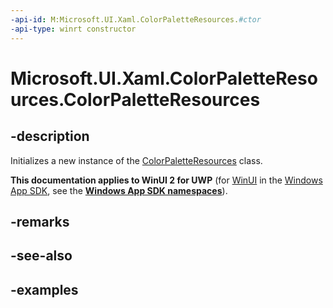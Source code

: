 ```yaml
---
-api-id: M:Microsoft.UI.Xaml.ColorPaletteResources.#ctor
-api-type: winrt constructor
---
```


<!-- Method syntax.
public ColorPaletteResources.ColorPaletteResources()
-->

# Microsoft.UI.Xaml.ColorPaletteResources.ColorPaletteResources

## -description

Initializes a new instance of the [ColorPaletteResources](colorpaletteresources.md) class.

**This documentation applies to WinUI 2 for UWP** (for [WinUI](/windows/apps/winui/winui3/) in the [Windows App SDK](/windows/apps/windows-app-sdk/), see the **[Windows App SDK namespaces](/windows/windows-app-sdk/api/winrt/)**).

## -remarks

## -see-also

## -examples

